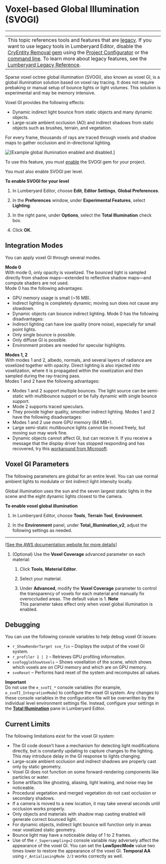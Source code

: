 # Voxel\-based Global Illumination \(SVOGI\)<a name="rendering-graphics-svogi"></a>


****  

|  | 
| --- |
| This topic references tools and features that are [legacy](https://docs.aws.amazon.com/lumberyard/latest/userguide/ly-glos-chap.html#legacy)\. If you want to use legacy tools in Lumberyard Editor, disable the [CryEntity Removal gem](https://docs.aws.amazon.com/lumberyard/latest/userguide/gems-system-cryentity-removal-gem.html) using the [Project Configurator](https://docs.aws.amazon.com/lumberyard/latest/userguide/configurator-intro.html) or the [command line](https://docs.aws.amazon.com/lumberyard/latest/userguide/lmbr-exe.html)\. To learn more about legacy features, see the [Lumberyard Legacy Reference](https://d3bqhfbip4ze4a.cloudfront.net/lumberyard-legacy.pdf)\. | 

Sparse voxel octree global illumination \(SVOGI\), also known as voxel GI, is a global illumination solution based on voxel ray tracing\. It does not require prebaking or manual setup of bounce lights or light volumes\. This solution is experimental and may be memory intensive\.

Voxel GI provides the following effects:
+ Dynamic indirect light bounce from static objects and many dynamic objects\.
+ Large\-scale ambient occlusion \(AO\) and indirect shadows from static objects such as brushes, terrain, and vegetation\.

For every frame, thousands of rays are traced through voxels and shadow maps to gather occlusion and in\-directional lighting\.

![\[Example global illumination enabled and disabled.\]](http://docs.aws.amazon.com/lumberyard/latest/userguide/images/SVOGI.gif)

To use this feature, you must [enable](gems-system-using-project-configurator.md) the SVOGI gem for your project\.

You must also enable SVOGI per level\.

**To enable SVOGI for your level**

1. In Lumberyard Editor, choose **Edit**, **Editor Settings**, **Global Preferences**\.

1. In the **Preferences** window, under **Experimental Features**, select **Lighting**\.

1. In the right pane, under **Options**, select the **Total Illumination** check box\.

1. Click **OK**\.

## Integration Modes<a name="rendering-graphics-svogi-modes"></a>

You can apply voxel GI through several modes\.

**Mode 0**  
With mode 0, only opacity is voxelized\. The bounced light is sampled directly from shadow maps—extended to reflective shadow maps—and compute shaders are not used\.  
Mode 0 has the following advantages:  
+ GPU memory usage is small \(\~16 MB\)\.
+ Indirect lighting is completely dynamic; moving sun does not cause any slowdown\.
+ Dynamic objects can bounce indirect lighting\.
Mode 0 has the following disadvantages:  
+ Indirect lighting can have low quality \(more noise\), especially for small point lights\.
+ Only single bounce is possible\.
+ Only diffuse GI is possible\.
+ Environment probes are needed for specular highlights\.

**Modes 1, 2**  
With modes 1 and 2, albedo, normals, and several layers of radiance are voxelized together with opacity\. Direct lighting is also injected into voxelization, where it is propagated within the voxelization and then sampled during the ray\-tracing pass\.  
Modes 1 and 2 have the following advantages:  
+ Modes 1 and 2 support multiple bounces\. The light source can be semi\-static with multibounce support or be fully dynamic with single bounce support\.
+ Mode 2 supports traced speculars\.
+ They provide higher quality, smoother indirect lighting\.
Modes 1 and 2 have the following disadvantages:  
+ Modes 1 and 2 use more GPU memory \(64 MB\+\)\.
+ Large semi\-static multibounce lights cannot be moved freely, but moving sun may work fine\.
+ Dynamic objects cannot affect GI, but can receive it\.
If you receive a message that the display driver has stopped responding and has recovered, try this [workaround from Microsoft](https://support.microsoft.com/en-us/kb/2665946)\. 

## Voxel GI Parameters<a name="rendering-graphics-svogi-params"></a>

The following parameters are global for an entire level\. You can use normal ambient lights to modulate or tint indirect light intensity locally\.

Global illumination uses the sun and the seven largest static lights in the scene and the eight dynamic lights closest to the camera\. 

**To enable voxel global illumination**

1. In Lumberyard Editor, choose **Tools**, **Terrain Tool**, **Environment**\.

1. In the **Environment** panel, under **Total\_Illumination\_v2**, adjust the following settings as needed\.  
****    
[\[See the AWS documentation website for more details\]](http://docs.aws.amazon.com/lumberyard/latest/userguide/rendering-graphics-svogi.html)

1. \(Optional\) Use the **Voxel Coverage** advanced parameter on each material:

   1. Click **Tools**, **Material Editor**\.

   1. Select your material\.

   1. Under **Advanced**, modify the **Voxel Coverage** parameter to control the transparency of voxels for each material and manually fix overoccluded areas\. The default value is 1\.
**Note**  
This parameter takes effect only when voxel global illumination is enabled\.

## Debugging<a name="rendering-graphics-svogi-debugging"></a>

You can use the following console variables to help debug voxel GI issues:
+ `r_ShowRenderTarget svo_fin` – Displays the output of the voxel GI system\.
+ `r_profiler 1 | 2` – Retrieves GPU profiling information\.
+ `svoToggleShowVoxels` – Shows voxellation of the scene, which shows which voxels are on CPU memory and which are on GPU memory\.
+ `svoReset` – Performs hard reset of the system and recomputes all values\.

**Important**  
Do not use the `e_svoTI_*` console variables \(for example, `e_svoTI_IntegrationMode`\) to configure the voxel GI system\. Any changes to these console variables in the configuration file will be overwritten by the individual level environment settings file\. Instead, configure your settings in the [**Total Illumination**](#rendering-graphics-svogi-params) pane in Lumberyard Editor\.

## Current Limits<a name="rendering-graphics-svogi-limitations"></a>

The following limitations exist for the voxel GI system:
+  The GI code doesn’t have a mechanism for detecting light modifications directly, but is constantly updating to capture changes to the lighting\. This may introduce delay in the GI response to lights changing\. 
+ Large\-scale ambient occlusion and indirect shadows are properly cast only by static geometry\.
+ Voxel GI does not function on some forward\-rendering components like particles or water\.
+ Some artifacts like ghosting, aliasing, light leaking, and noise may be noticeable\.
+ Procedural vegetation and merged vegetation do not cast occlusion or secondary shadows\.
+ If a camera is moved to a new location, it may take several seconds until occlusion works properly\.
+ Only objects and materials with shadow map casting enabled will generate correct bounced light\.
+ For dynamic objects, indirect light bounce will function only in areas near voxelized static geometry\.
+ Bounce light may have a noticeable delay of 1 to 2 frames\.
+ Use of the `r_Supersampling=2` console variable may adversely affect the appearance of the voxel GI\. You can set the **LowSpecMode** value two times lower to restore the appearance of the voxel GI\. **Temporal AA** using `r_AntialiasingMode 2/3` works correctly as well\.